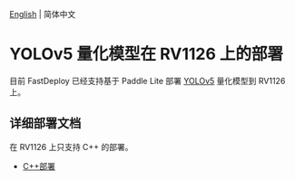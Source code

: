 [English](README_EN.md) | 简体中文
# YOLOv5 量化模型在 RV1126 上的部署
目前 FastDeploy 已经支持基于 Paddle Lite 部署 [YOLOv5](https://github.com/ultralytics/yolov5/releases/tag/v6.1) 量化模型到 RV1126 上。

## 详细部署文档

在 RV1126 上只支持 C++ 的部署。

- [C++部署](cpp)
